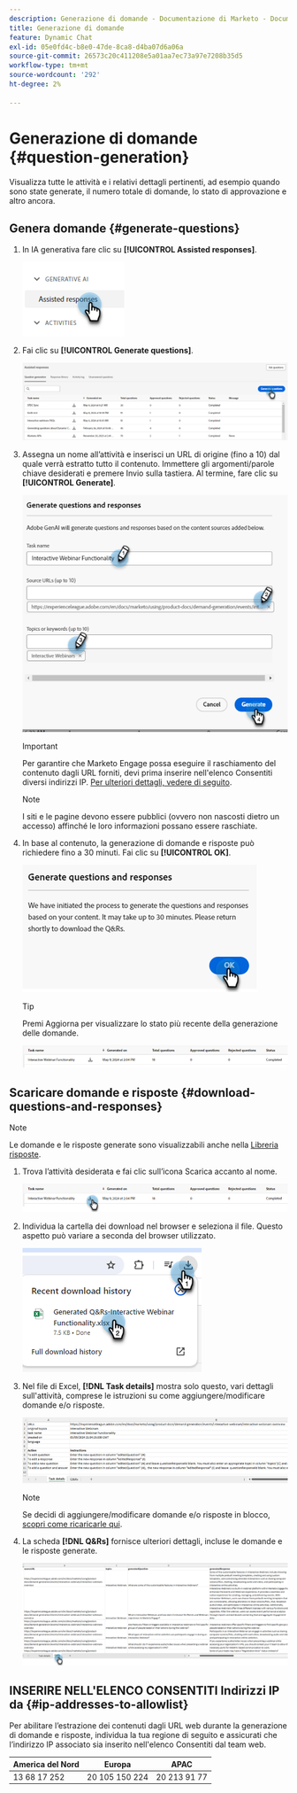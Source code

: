 ```yaml
---
description: Generazione di domande - Documentazione di Marketo - Documentazione del prodotto
title: Generazione di domande
feature: Dynamic Chat
exl-id: 05e0fd4c-b8e0-47de-8ca8-d4ba07d6a06a
source-git-commit: 26573c20c411208e5a01aa7ec73a97e7208b35d5
workflow-type: tm+mt
source-wordcount: '292'
ht-degree: 2%

---
```


# Generazione di domande {#question-generation}

Visualizza tutte le attività e i relativi dettagli pertinenti, ad esempio quando sono state generate, il numero totale di domande, lo stato di approvazione e altro ancora.

## Genera domande {#generate-questions}

1. In IA generativa fare clic su **[!UICONTROL Assisted responses]**.

   ![](assets/question-generation-1.png)

1. Fai clic su **[!UICONTROL Generate questions]**.

   ![](assets/question-generation-2.png)

1. Assegna un nome all’attività e inserisci un URL di origine (fino a 10) dal quale verrà estratto tutto il contenuto. Immettere gli argomenti/parole chiave desiderati e premere Invio sulla tastiera. Al termine, fare clic su **[!UICONTROL Generate]**.

   ![](assets/question-generation-3.png)

   >[!IMPORTANT]
   >
   >Per garantire che Marketo Engage possa eseguire il raschiamento del contenuto dagli URL forniti, devi prima inserire nell&#39;elenco Consentiti diversi indirizzi IP. [Per ulteriori dettagli, vedere di seguito](#ip-addresses-to-allowlist).

   >[!NOTE]
   >
   >I siti e le pagine devono essere pubblici (ovvero non nascosti dietro un accesso) affinché le loro informazioni possano essere raschiate.

1. In base al contenuto, la generazione di domande e risposte può richiedere fino a 30 minuti. Fai clic su **[!UICONTROL OK]**.

   ![](assets/question-generation-4.png)

   >[!TIP]
   >
   >Premi Aggiorna per visualizzare lo stato più recente della generazione delle domande.

   ![](assets/question-generation-5.png)

## Scaricare domande e risposte {#download-questions-and-responses}

>[!NOTE]
>
>Le domande e le risposte generate sono visualizzabili anche nella [Libreria risposte](/help/marketo/product-docs/demand-generation/dynamic-chat/generative-ai/response-library.md).

1. Trova l’attività desiderata e fai clic sull’icona Scarica accanto al nome.

   ![](assets/question-generation-6.png)

1. Individua la cartella dei download nel browser e seleziona il file. Questo aspetto può variare a seconda del browser utilizzato.

   ![](assets/question-generation-7.png)

1. Nel file di Excel, **[!DNL Task details]** mostra solo questo, vari dettagli sull&#39;attività, comprese le istruzioni su come aggiungere/modificare domande e/o risposte.

   ![](assets/question-generation-8.png)

   >[!NOTE]
   >
   >Se decidi di aggiungere/modificare domande e/o risposte in blocco, [scopri come ricaricarle qui](/help/marketo/product-docs/demand-generation/dynamic-chat/generative-ai/response-library.md).

1. La scheda **[!DNL Q&Rs]** fornisce ulteriori dettagli, incluse le domande e le risposte generate.

   ![](assets/question-generation-9.png)

## INSERIRE NELL&#39;ELENCO CONSENTITI Indirizzi IP da {#ip-addresses-to-allowlist}

Per abilitare l’estrazione dei contenuti dagli URL web durante la generazione di domande e risposte, individua la tua regione di seguito e assicurati che l’indirizzo IP associato sia inserito nell&#39;elenco Consentiti dal team web.

<table width="450">
<thead>
  <tr>
    <th>America del Nord</th>
    <th>Europa</th>
    <th>APAC</th>
  </tr>
</thead>
<tbody>
  <tr>
    <td>13 68 17 252</td>
    <td>20 105 150 224</td>
    <td>20 213 91 77</td>
  </tr>
</tbody>
</table>
